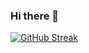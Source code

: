 ### Hi there 👋
[![GitHub Streak](http://github-readme-streak-stats.herokuapp.com?user=camachoo1&theme=dark&background=000000)](https://git.io/streak-stats)
<!--
**camachoo1/camachoo1** is a ✨ _special_ ✨ repository because its `README.md` (this file) appears on your GitHub profile.

Here are some ideas to get you started:

- 🔭 I’m currently working on ...
- 🌱 I’m currently learning ...
- 👯 I’m looking to collaborate on ...
- 🤔 I’m looking for help with ...
- 💬 Ask me about ...
- 📫 How to reach me: ...
- 😄 Pronouns: ...
- ⚡ Fun fact: ...
-->


